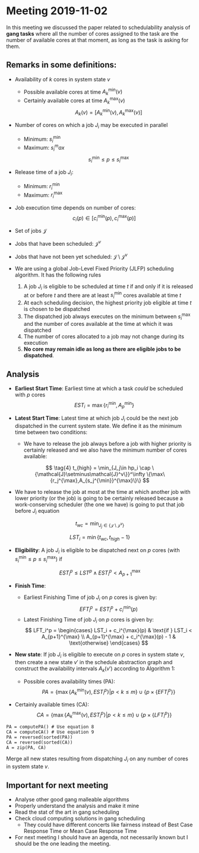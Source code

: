 # Meeting 2019-11-02

In this meeting we discussed the paper related to schedulability analysis of **gang tasks** where all the number of cores assigned to the task are the number of available cores at that moment, as long as the task is asking for them.

## Remarks in some definitions:

- Availability of $k$ cores in system state $v$
  - Possible available cores at time $A_k^{\min}(v)$
  - Certainly available cores at time $A_k^{\max}(v)$
$$
A_k(v) = [A_k^{\min}(v), A_k^{\max}(v)]
$$
- Number of cores on which a job $J_i$ may be executed in parallel
  - Minimum: $s_i^{\min}$
  - Maximum: $s_i^max$
$$
s_i^{\min} \le p \le s_i^{\max}
$$
- Release time of a job $J_i$:
  - Minimum: $r_i^{\min}$
  - Maximum: $r_i^{\max}$
- Job execution time depends on number of cores:
$$
c_i(p) \in [c_i^{\min}(p), c_i^{\max}(p)]
$$

- Set of jobs $\mathcal{J}$
- Jobs that have been scheduled: $\mathcal{J}^v$
- Jobs that have not been yet scheduled: $\mathcal{J} \setminus \mathcal{J}^v$
- We are using a global Job-Level Fixed Priority (JLFP) scheduling algorithm. It has the following rules
  1. A job $J_i$ is eligible to be scheduled at time $t$ if and only if it is released at or before $t$ and there are at least $s_i^{\min}$ cores available at time $t$
  2. At each scheduling decision, the highest priority job eligible at time $t$ is chosen to be dispatched
  3. The dispatched job always executes on the minimum between $s_i^{\max}$ and the number of cores available at the time at which it was dispatched
  4. The number of cores allocated to a job may not change during its execution
  5. **No core may remain idle as long as there are eligible jobs to be dispatched**.

## Analysis

- **Earliest Start Time**: Earliest time at which a task _could_ be scheduled with $p$ cores
$$
\tag{1}
EST_i = \max\{r_i^{\min},A_p^{\min}\}
$$

- **Latest Start Time**: Latest time at which job $J_i$ could be the next job dispatched in the current system state. We define it as the minimum time between two conditions:

  - We have to release the job always before a job with higher priority is certainly released and we also have the minimum number of cores available:

$$
\tag{4}
t_{high} = \min_{J_j\in hp_i \cap \{\mathcal{J}\setminus\mathcal{J}^v\}}^\infty \{\max\{r_j^{\max},A_{s_j^{\min}}^{\max}\}\}
$$

- We have to release the job at most at the time at which another job with lower priority (or the job) is going to be certainly released because a work-conserving scheduler (the one we have) is going to put that job before $J_i$ equation
  
$$
\tag{3}
  t_{wc} = \min_{J_j\in \{\mathcal{J} \setminus\mathcal{J}^v\}}
$$

$$
\tag{2}
LST_i = \min\{t_{wc}, t_{high} -1\}
$$

- **Eligibility**: A job $J_i$ is eligible to be dispatched next on $p$ cores (with $s_i^{\min} \le p \le s_i^{\max}$) if

$$
\tag{5}
EST_i^p \le LST^p \land EST_i^p < A_{p+1}^{\max}
$$

- **Finish Time**:

  - Earliest Finishing Time of job $J_i$ on $p$ cores is given by:
$$
\tag{6}
  EFT_i^p = EST_i^p + c_i^{\min}(p)
$$
  - Latest Finishing Time of job $J_i$ on $p$ cores is given by:
$$
LFT_i^p = \begin{cases}
  LST_i + c_i^{\max}(p) & \text{if } LST_i < A_{p+1}^{\max} \\
  A_{p+1}^{\max} + c_i^{\max}(p) - 1 & \text{otherwise}
  \end{cases}
$$
- **New state**: If job $J_i$ is eligible to execute on $p$ cores in system state $v$, then create a new state $v'$ in the schedule abstraction graph and construct the availability intervals $A_k(v')$ according to Algorithm 1:

  - Possible cores availability times (PA):
$$
\tag{8}
  PA = \Big\{ \max\{A_k^{\min}(v), EST_i^p\} | p < k \le m \Big\} \cup \Big\{p \times \{EFT_i^p\}\Big\}
$$
- Certainly available times (CA):
$$
\tag{9}
  CA = \Big\{ \max\{A_k^{\max}(v),EST_i^p\} | p < k \le m\Big\} \cup \Big\{p \times \{LFT_i^p\}\Big\}
$$


```{.python caption="Algorithm 1"}
PA = computePA() # Use equation 8
CA = computeCA() # Use equation 9
PA = reversed(sorted(PA))
CA = reversed(sorted(CA))
A = zip(PA, CA)
```

Merge all new states resulting from dispatching $J_i$ on any number of cores in system state $v$.

## Important for next meeting

- Analyse other good gang malleable algorithms
- Properly understand the analysis and make it mine
- Read the stat of the art in gang scheduling
- Check cloud computing solutions in gang scheduling
  - They could have different concerts like fairness instead of Best Case Response Time or Mean Case Response Time
- For next meeting I should have an agenda, not necessarily known but I should be the one leading the meeting.

